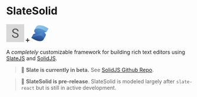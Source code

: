 # SlateSolid

![SlateJS](src/assets/slate48.png) ➕ ![SolidJS](src/assets/solid48.png)

A _completely_ customizable framework
for building rich text editors using [SlateJS](https://docs.slatejs.org/) and [SolidJS](https://www.solidjs.com/).

> 🤖 **Slate is currently in beta.** See [SolidJS Github Repo](https://github.com/ianstormtaylor/slate).

> 🤖 **SlateSolid is pre-release**. SlateSolid is modeled largely after `slate-react` but is still in active development.
